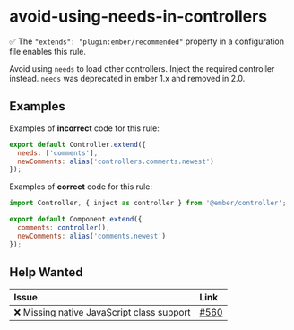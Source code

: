 # avoid-using-needs-in-controllers

:white_check_mark: The `"extends": "plugin:ember/recommended"` property in a configuration file enables this rule.

Avoid using `needs` to load other controllers. Inject the required controller instead. `needs` was deprecated in ember 1.x and removed in 2.0.

## Examples

Examples of **incorrect** code for this rule:

```javascript
export default Controller.extend({
  needs: ['comments'],
  newComments: alias('controllers.comments.newest')
});
```

Examples of **correct** code for this rule:

```javascript
import Controller, { inject as controller } from '@ember/controller';

export default Component.extend({
  comments: controller(),
  newComments: alias('comments.newest')
});
```

## Help Wanted

| Issue | Link |
| :-- | :-- |
| :x: Missing native JavaScript class support | [#560](https://github.com/ember-cli/eslint-plugin-ember/issues/560) |
